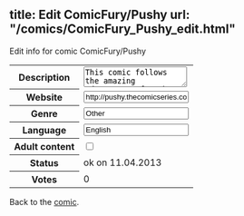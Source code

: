 title: Edit ComicFury/Pushy
url: "/comics/ComicFury_Pushy_edit.html"
---
Edit info for comic ComicFury/Pushy

<form name="comic" action="http://gaepostmail.appengine.com/comic" name="post">
<table class="comicinfo">
<tr>
<th>Description</th><td><textarea name="description">This comic follows the amazing adventures of Pushy and his cute family of candy colored chipmunks.join the adventure!anything can happen-and it will!sometimes it gets a little crazy,sometimes you won 't understand it-but you don't have to!it's all part of the adventure.Pushy combines my favorite shows into one! all characters are original! Pushy-Always Ridiculous/Always Amazing.</textarea></td>
</tr>
<tr>
<th>Website</th><td><input type="text" name="url" value="http://pushy.thecomicseries.com/"/></td>
</tr>
<tr>
<th>Genre</th><td><input type="text" name="genre" value="Other"/></td>
</tr>
<tr>
<th>Language</th><td><input type="text" name="language" value="English"/></td>
</tr>
<tr>
<th>Adult content</th><td><input type="checkbox" name="adult" value="adult" /></td>
</tr>
<tr>
<th>Status</th><td>ok on 11.04.2013</td>
</tr>
<tr>
<th>Votes</th><td>0</div></td>
</tr>
</table>
</form>

Back to the [comic](/comics/ComicFury_Pushy.html).

